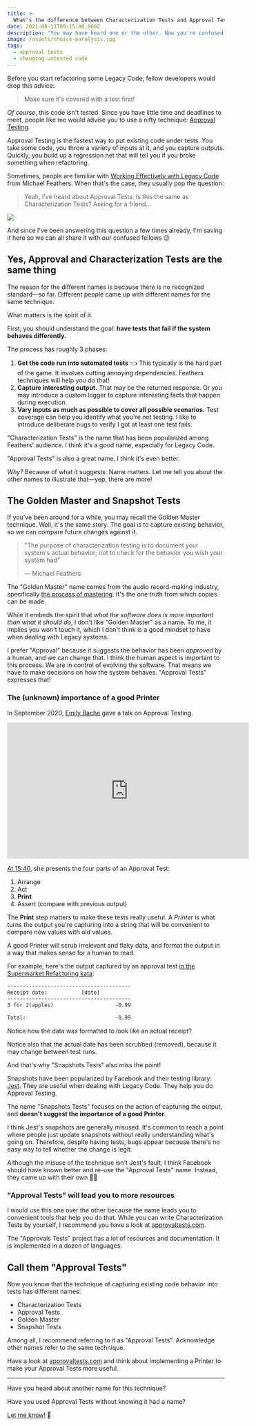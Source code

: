 ```yaml
---
title: >-
  What's the difference between Characterization Tests and Approval Tests?
date: 2021-08-11T09:15:00.000Z
description: "You may have heard one or the other. Now you're confused: is there a difference? Nope! Let me explain…"
image: /assets/choice-paralysis.jpg
tags:
  - approval tests
  - changing untested code
---
```


Before you start refactoring some Legacy Code, fellow developers would drop this advice:

> Make sure it's covered with a test first!

_Of course_, this code isn't tested. Since you have little time and deadlines to meet, people like me would advise you to use a nifty technique: [Approval Testing](https://understandlegacycode.com/blog/3-steps-to-add-tests-on-existing-code-when-you-have-short-deadlines/).

Approval Testing is the fastest way to put existing code under tests. You take some code, you throw a variety of inputs at it, and you capture outputs. Quickly, you build up a regression net that will tell you if you broke something when refactoring.

Sometimes, people are familiar with [Working Effectively with Legacy Code](https://understandlegacycode.com/blog/key-points-of-working-effectively-with-legacy-code/) from Michael Feathers. When that's the case, they usually pop the question:

> Yeah, I've heard about Approval Tests. Is this the same as Characterization Tests? Asking for a friend…

![](/assets/choice-paralysis.jpg)

And since I've been answering this question a few times already, I'm saving it here so we can all share it with our confused fellows 😉

## Yes, Approval and Characterization Tests are the same thing

The reason for the different names is because there is no recognized standard—so far. Different people came up with different names for the same technique.

What matters is the spirit of it.

First, you should understand the goal: **have tests that fail if the system behaves differently.**

The process has roughly 3 phases:

1. **Get the code run into automated tests** 👈 This typically is the hard part of the game. It involves cutting annoying dependencies. Feathers techniques will help you do that!
2. **Capture interesting output.** That may be the returned response. Or you may introduce a custom logger to capture interesting facts that happen during execution.
3. **Vary inputs as much as possible to cover all possible scenarios.** Test coverage can help you identify what you're not testing. I like to introduce deliberate bugs to verify I got at least one test fails.

"Characterization Tests" is the name that has been popularized among Feathers' audience. I think it's a good name, especially for Legacy Code.

"Approval Tests" is also a great name. I think it's even better.

_Why?_ Because of what it suggests. Name matters. Let me tell you about the other names to illustrate that—yep, there are more!

## The Golden Master and Snapshot Tests

If you've been around for a while, you may recall the Golden Master technique. Well, it's the same story. The goal is to capture existing behavior, so we can compare future changes against it.

> "The purpose of characterization testing is to document your system's actual behavior; not to check for the behavior you wish your system had"
>
> — Michael Feathers

The "Golden Master" name comes from the audio record-making industry, specifically [the process of mastering](<https://en.wikipedia.org/wiki/Mastering_(audio)>). It's the one truth from which copies can be made.

While it embeds the spirit that _what the software does is more important than what it should do_, I don't like "Golden Master" as a name. To me, it implies you won't touch it, which I don't think is a good mindset to have when dealing with Legacy systems.

I prefer "Approval" because it suggests the behavior has been _approved_ by a human, and we can change that. I think the human aspect is important to this process. We are in control of evolving the software. That means we have to make decisions on how the system behaves. "Approval Tests" expresses that!

### The (unknown) importance of a good Printer

In September 2020, [Emily Bache](https://twitter.com/emilybache) gave a talk on Approval Testing.

<iframe width="560" height="315" src="https://www.youtube-nocookie.com/embed/0ZVKcFsEp-4" frameborder="0" allow="accelerometer; autoplay; encrypted-media; gyroscope; picture-in-picture" allowfullscreen></iframe>

[At 15:40](https://youtu.be/0ZVKcFsEp-4?t=940), she presents the four parts of an Approval Test:

1. Arrange
2. Act
3. **Print**
4. Assert (compare with previous output)

The **Print** step matters to make these tests really useful. A _Printer_ is what turns the output you're capturing into a string that will be convenient to compare new values with old values.

A good Printer will scrub irrelevant and flaky data, and format the output in a way that makes sense for a human to read.

For example, here's the output captured by an approval test [in the Supermarket Refactoring kata](https://github.com/emilybache/SupermarketReceipt-Refactoring-Kata/blob/6c2fbe7ca8a8aea593fd16f12e3418dc2df1867c/java/src/test/java/dojo/supermarket/ReceiptPrinterTest.discounts.approved.txt):

```txt
----------------------------------------
Receipt date:           [date]
----------------------------------------
3 for 2(apples)                    -0.99

Total:                             -0.99
```

Notice how the data was formatted to look like an actual receipt?

Notice also that the actual date has been scrubbed (removed), because it may change between test runs.

And that's why "Snapshots Tests" also miss the point!

Snapshots have been popularized by Facebook and their testing library: [Jest](https://jestjs.io/). They are useful when dealing with Legacy Code. They help you do Approval Testing.

The name "Snapshots Tests" focuses on the action of capturing the output, and **doesn't suggest the importance of a good Printer**.

I think Jest's snapshots are generally misused. It's common to reach a point where people just update snapshots without really understanding what's going on. Therefore, despite having tests, bugs appear because there's no easy way to tell whether the change is legit.

Although the misuse of the technique isn't Jest's fault, I think Facebook should have known better and re-use the "Approval Tests" name. Instead, they came up with their own 🤷‍♂️

### "Approval Tests" will lead you to more resources

I would use this one over the other because the name leads you to convenient tools that help you do that. While you can write Characterization Tests by yourself, I recommend you have a look at [approvaltests.com](https://approvaltests.com).

The "Approvals Tests" project has a lot of resources and documentation. It is implemented in a dozen of languages.

## Call them "Approval Tests"

Now you know that the technique of capturing existing code behavior into tests has different names:

- Characterization Tests
- Approval Tests
- Golden Master
- Snapshot Tests

Among all, I recommend referring to it as "Approval Tests". Acknowledge other names refer to the same technique.

Have a look at [approvaltests.com](https://approvaltests.com) and think about implementing a Printer to make your Approval Tests more useful.

---

Have you heard about another name for this technique?

Have you used Approval Tests without knowing it had a name?

[Let me know!](https://twitter.com/nicoespeon) 🤠
